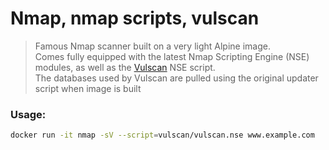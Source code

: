 # Nmap, nmap scripts, vulscan
> Famous Nmap scanner built on a very light Alpine image.  
Comes fully equipped with
  the latest Nmap Scripting Engine (NSE) modules, as well as the [Vulscan](https://github.com/scipag/vulscan) NSE script.  
  The databases used by Vulscan are pulled using the original updater script when image is built  
  
### Usage:
```bash
docker run -it nmap -sV --script=vulscan/vulscan.nse www.example.com
```